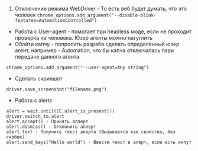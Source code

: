 1. Отключение режима WebDriver - То есть веб будет думать, что это человек
`chrome_options.add_argument("--disable-blink-features=AutomationControlled")`

- Работа с User-agent - помогает при headless моде, если не проходит проверка на человека. Юзер агенты можно нагуглить
- Обойти капчу - попросить разраба сделать определённый юзер агент, например - Automation, что бы капча отключалась пари передаче данного агента.

`chrome_options.add_argument("--user-agent=Any string")`

- Сделать скриншот

`driver.save_screenshot("filename.png")`

- Работа с alerts

```
alert = wait.until(EC.alert_is_present())
driver.switch_to.alert
alert.accept() - Принять аллерт
alert.dismiss() - Отклонить аллерт
alert.text - Получить текст алерта (Вызывается как свойство, без скобок)
alert.send_keys("Hello world") - Ввести текст в алерт, если есть инпут
```